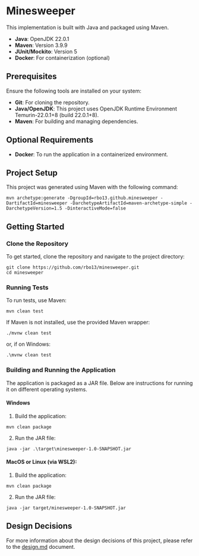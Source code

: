 # Minesweeper

This implementation is built with Java and packaged using Maven.

- **Java**: OpenJDK 22.0.1
- **Maven**: Version 3.9.9
- **JUnit/Mockito**: Version 5
- **Docker**: For containerization (optional)

## Prerequisites

Ensure the following tools are installed on your system:

- **Git**: For cloning the repository.
- **Java/OpenJDK**: This project uses OpenJDK Runtime Environment Temurin-22.0.1+8 (build 22.0.1+8).
- **Maven**: For building and managing dependencies.

## Optional Requirements

- **Docker**: To run the application in a containerized environment.


## Project Setup
This project was generated using Maven with the following command:
```shell
mvn archetype:generate -DgroupId=rbo13.github.minesweeper -DartifactId=minesweeper -DarchetypeArtifactId=maven-archetype-simple -DarchetypeVersion=1.5 -DinteractiveMode=false
```

## Getting Started
### Clone the Repository
To get started, clone the repository and navigate to the project directory:
```shell
git clone https://github.com/rbo13/minesweeper.git
cd minesweeper
```

### Running Tests
To run tests, use Maven:
```shell
mvn clean test
```

If Maven is not installed, use the provided Maven wrapper:
```shell
./mvnw clean test
```
or, if on Windows:
```shell
.\mvnw clean test
```

### Building and Running the Application
The application is packaged as a JAR file. Below are instructions for running it on different operating systems.

#### Windows
1. Build the application:
```shell
mvn clean package
```
2. Run the JAR file:
```shell
java -jar .\target\minesweeper-1.0-SNAPSHOT.jar
```

#### MacOS or Linux (via WSL2):
1. Build the application:
```shell
mvn clean package
```
2. Run the JAR file:
```shell
java -jar target/minesweeper-1.0-SNAPSHOT.jar
```

## Design Decisions

For more information about the design decisions of this project, please refer to the [design.md](docs/design.md) document.
